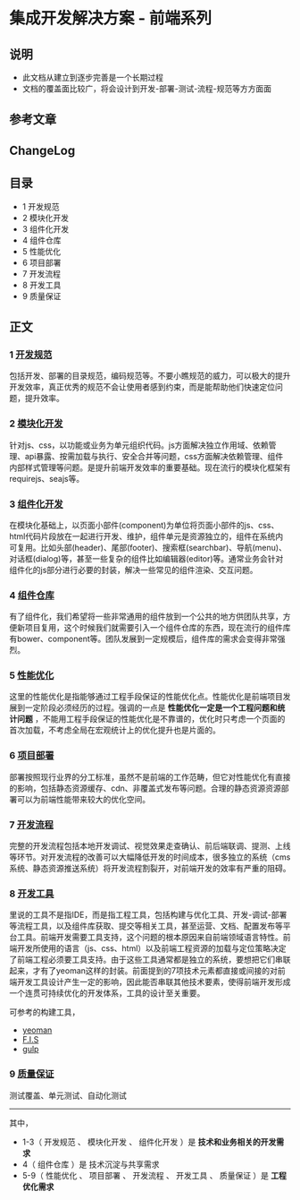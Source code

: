 # 集成开发解决方案 - 前端系列


## 说明

- 此文档从建立到逐步完善是一个长期过程
- 文档的覆盖面比较广，将会设计到开发-部署-测试-流程-规范等方方面面


## 参考文章


## ChangeLog


## 目录

- 1 开发规范
- 2 模块化开发
- 3 组件化开发
- 4 组件仓库
- 5 性能优化
- 6 项目部署
- 7 开发流程
- 8 开发工具
- 9 质量保证

## 正文

### 1 [开发规范](./dev-guide.md)

包括开发、部署的目录规范，编码规范等。不要小瞧规范的威力，可以极大的提升开发效率，真正优秀的规范不会让使用者感到约束，而是能帮助他们快速定位问题，提升效率。

### 2 [模块化开发](./modularization.md)

针对js、css，以功能或业务为单元组织代码。js方面解决独立作用域、依赖管理、api暴露、按需加载与执行、安全合并等问题，css方面解决依赖管理、组件内部样式管理等问题。是提升前端开发效率的重要基础。现在流行的模块化框架有requirejs、seajs等。

### 3 [组件化开发](./componentization.md)

在模块化基础上，以页面小部件(component)为单位将页面小部件的js、css、html代码片段放在一起进行开发、维护，组件单元是资源独立的，组件在系统内可复用。比如头部(header)、尾部(footer)、搜索框(searchbar)、导航(menu)、对话框(dialog)等，甚至一些复杂的组件比如编辑器(editor)等。通常业务会针对组件化的js部分进行必要的封装，解决一些常见的组件渲染、交互问题。

### 4 [组件仓库](./component-repo.md)

有了组件化，我们希望将一些非常通用的组件放到一个公共的地方供团队共享，方便新项目复用，这个时候我们就需要引入一个组件仓库的东西，现在流行的组件库有bower、component等。团队发展到一定规模后，组件库的需求会变得非常强烈。

### 5 [性能优化](./po.md)

这里的性能优化是指能够通过工程手段保证的性能优化点。性能优化是前端项目发展到一定阶段必须经历的过程。强调的一点是 **性能优化一定是一个工程问题和统计问题** ，不能用工程手段保证的性能优化是不靠谱的，优化时只考虑一个页面的首次加载，不考虑全局在宏观统计上的优化提升也是片面的。

### 6 [项目部署](./deploy.md)

部署按照现行业界的分工标准，虽然不是前端的工作范畴，但它对性能优化有直接的影响，包括静态资源缓存、cdn、非覆盖式发布等问题。合理的静态资源资源部署可以为前端性能带来较大的优化空间。

### 7 [开发流程](./workflows.md)

完整的开发流程包括本地开发调试、视觉效果走查确认、前后端联调、提测、上线等环节。对开发流程的改善可以大幅降低开发的时间成本，很多独立的系统（cms系统、静态资源推送系统）将开发流程割裂开，对前端开发的效率有严重的阻碍。

### 8 [开发工具](./build.md)

里说的工具不是指IDE，而是指工程工具，包括构建与优化工具、开发-调试-部署等流程工具，以及组件库获取、提交等相关工具，甚至运营、文档、配置发布等平台工具。前端开发需要工具支持，这个问题的根本原因来自前端领域语言特性。前端开发所使用的语言（js、css、html）以及前端工程资源的加载与定位策略决定了前端工程必须要工具支持。由于这些工具通常都是独立的系统，要想把它们串联起来，才有了yeoman这样的封装。前面提到的7项技术元素都直接或间接的对前端开发工具设计产生一定的影响，因此能否串联其他技术要素，使得前端开发形成一个连贯可持续优化的开发体系，工具的设计至关重要。

可参考的构建工具，
- [yeoman](http://yeoman.io/)
- [F.I.S](http://fis.baidu.com/)
- [gulp](http://gulpjs.com/)

### 9 [质量保证](./qa.md)

测试覆盖、单元测试、自动化测试


----------



其中，
- 1-3（ 开发规范 、 模块化开发 、 组件化开发 ）是 **技术和业务相关的开发需求**
- 4（ 组件仓库 ）是 技术沉淀与共享需求
- 5-9（ 性能优化 、 项目部署 、 开发流程 、 开发工具 、 质量保证 ）是 **工程优化需求**
